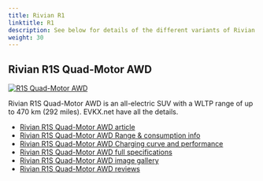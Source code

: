 ```yaml
---
title: Rivian R1
linktitle: R1
description: See below for details of the different variants of Rivian R1
weight: 30
---
```

## Rivian R1S Quad-Motor AWD

[![R1S Quad-Motor AWD](https://media.evkx.net/multimedia/models/rivian/r1/r1s_quad-motor_awd/main_1_st.jpg)](/models/rivian/r1/r1s_quad-motor_awd/)

Rivian R1S Quad-Motor AWD is an all-electric SUV with a WLTP range of up to 470 km (292 miles). EVKX.net have all the details. 

- [Rivian R1S Quad-Motor AWD article](/models/rivian/r1/r1s_quad-motor_awd/)
- [Rivian R1S Quad-Motor AWD Range & consumption info](/models/rivian/r1/r1s_quad-motor_awd//rangeandconsumption)
- [Rivian R1S Quad-Motor AWD Charging curve and performance](/models/rivian/r1/r1s_quad-motor_awd//chargingcurve)
- [Rivian R1S Quad-Motor AWD full specifications](/models/rivian/r1/r1s_quad-motor_awd//specifications)
- [Rivian R1S Quad-Motor AWD image gallery](/models/rivian/r1/r1s_quad-motor_awd//gallery)
- [Rivian R1S Quad-Motor AWD reviews](/models/rivian/r1/r1s_quad-motor_awd//reviews)


